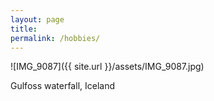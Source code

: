 ```yaml
---
layout: page
title: 
permalink: /hobbies/
---
```



![IMG_9087]({{ site.url }}/assets/IMG_9087.jpg)

Gulfoss waterfall, Iceland


